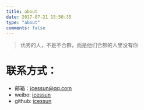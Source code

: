```yaml
---
title: about
date: 2017-07-21 15:50:35
type: "about"
comments: false
---
```


<blockquote class="blockquote-center">优秀的人，不是不合群，而是他们合群的人里没有你</blockquote>

# 联系方式：
- 邮箱：icessun@qq.com
- weibo: [icessun](http://weibo.com/1994sunbin?topnav=1&wvr=6&topsug=1&is_all=1)
- github: [icessun](https://github.com/icessun)